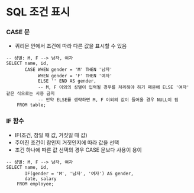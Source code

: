 # SQL 조건 표시

### CASE 문
* 쿼리문 안에서 조건에 따라 다른 값을 표시할 수 있음
```
-- 성별: M, F --> 남자, 여자
SELECT name, id,
       CASE WHEN gender = 'M' THEN '남자'
            WHEN gender = 'F' THEN '여자'
            ELSE '' END AS gender,      
            -- M, F 이외의 성별이 입력될 경우를 처리해야 하기 때문에 ELSE '여자' 같은 식으로는 사용 금지
            -- 만약 ELSE를 생략하면 M, F 이외의 값이 들어올 경우 NULL이 됨
	FROM table;
```

### IF 함수
- IF(조건, 참일 때 값, 거짓일 때 값)
- 주어진 조건이 참인지 거짓인지에 따라 값을 선택
- 조건 하나에 따른 값 선택의 경우 CASE 문보다 사용이 용이
```
-- 성별: M, F --> 남자, 여자
SELECT name, id, 
       IF(gender = 'M', '남자', '여자') AS gender, 
	   date, salary
	FROM employee;
```